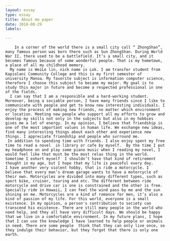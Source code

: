 ```yaml
---
layout: essay 
type: essay 
title: About me paper
date: 2018-08-29
labels: 

---
```

    	In a corner of the world there is a small city call “ ZhongShan”, many famous person was born there such as Sun ZhongShan. During World War II, there used to be a battlefield. It’s a small city, and it becomes famous because of some wonderful people. That is my hometown, a place of all my childhood memory.   
      My name is WeiLe lin, nick name is Lok. I am transfer student from Kapiolani Community College and this is my first semester of university Manoa. My favorite subject is information computer science, therefore I choose this subject to became my major. My goal is to study this major in future and become a respected professional in one of the fields. 
      I can say that I am a responsible and a hard-working student. Moreover, being a sociable person, I have many friends since I like to communicate with people and get to know new interesting individuals. I enjoy the process of making new friends, no matter which environment or location. Meeting new people who support all my efforts to grow and develop my skills not only in the subjects but also in my hobbies gives me a lot of energy. In my opinion, I believe that friendship is one of the most important values in human life. We exchange new ideas, find many interesting things about each other and experience new things. I appreciate friendship and people who surround me.
     In addition to spending time with friends. I also enjoy spent my free time to read a novel  in library or cafe by myself.  By the time I put my headphone on and play some piano music when I reading my novel, I would feel like that must be the most relax thing in the world. Sometime I exhort myself  I shouldn’t have that kind of retirement thought in my age, but I hope that my life is peaceful every day.
    I have another very violent hobby, that is ride a motorcycle. I believe that every man’s dream garage wants to have a motorcycle of their own. Motorcycles are divided into many different types, such as sport bike, cruiser, touring and etc. The different between ride motorcycle and drive car is one is constrained and the other is free. Specially ride in Hawaii, I can feel the wind pass by me and the sun shining on me. Motorcycles are a kind of romance for men, it’s also a kind of passion of my life. For this world, everyone is a small existence. In my opinion, a person's contribution to society can transcend his existence. There are still many people in the world who need help, and they all have very difficult days. We should be happy that we live in a comfortable environment. In my future plans, I hope that I can use the knowledge I have learned to help people or animals in need. There are some people  think that they can only live once, so they indulge their behavior, but they forgot that there is only one earth. 
